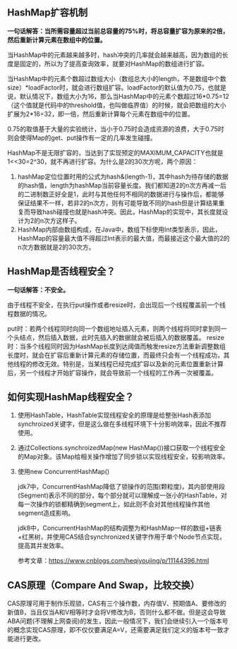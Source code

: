 ## HashMap扩容机制

**一句话解答：当所需容量超过当前总容量的75%时，将总容量扩容为原来的2倍，然后重新计算元素在数组中的位置。**

​	当HashMap中的元素越来越多时，hash冲突的几率就会越来越高，因为数组的长度是固定的，所以为了提高查询效率，就要对HashMap的数组进行扩容。

​	当HashMap中的元素个数超过数组大小（数组总大小的length，不是数组中个数size）\*loadFactor时，就会进行数组扩容。loadFactor的默认值为0.75，也就是说，默认情况下，数组大小为16，那么当HashMap中的元素个数超过16\*0.75=12（这个值就是代码中的threshold值，也叫做临界值）的时候，就会把数组的大小扩展为2*16=32，即一倍，然后重新计算每个元素在数组中的位置。

​	0.75的取值基于大量的实验统计，当小于0.75时会造成资源的浪费，大于0.75时则会使得Map的get、put操作有一定的几率发生碰撞。

​	HashMap不是无限扩容的，当达到了实现预定的MAXIMUM_CAPACITY也就是1<<30=2^30，就不再进行扩容。为什么是2的30次方呢，两个原因：

1. hashMap定位位置时用的公式为hash&(length-1)，其中hash为待存储的数据的hash值，length为hashMap当前容量长度。我们都知道2的n次方再减一后的二进制数正好全是1，此时与其他任何不相同的数据进行与操作后，都能够保证结果不一样，若非2的n次方，则有可能导致不同的hash但是计算结果重复而导致hash碰撞也就是hash冲突。因此，HashMap的实现中，其长度就设计为2的n次方这样子。
2. HashMap内部由数组构成，在Java中，数组下标使用Int类型表示，因此，HashMap的容量最大值不得超过Int表示的最大值，而最接近这个最大值的2的n次方数据就是2的30次方。

## HashMap是否线程安全？

**一句话解答：不安全。**

由于线程不安全，在执行put操作或者resize时，会出现后一个线程覆盖前一个线程数据的情况。

put时：若两个线程同时向同一个数组地址插入元素，则两个线程将同时拿到同一个头结点，然后插入数据，此时先插入的数据就会被后插入的数据覆盖。
resize时：当多个线程同时因为HashMap长度到达阈值而触发resize方法重新调整数组长度时，就会在扩容后重新计算元素的存储位置，而最终只会有一个线程成功，其他线程的修改无效。特别是，当某线程已经完成扩容以及新的元素位置重新计算后，另一个线程才开始扩容操作，就会导致前一个线程的工作再一次被覆盖。

## 如何实现HashMap线程安全？

1. 使用HashTable，HashTable实现线程安全的原理是给整张Hash表添加synchroized关键字，但是这么做在多线程环境下十分影响效率，因此不推荐使用。

2. 通过Collections.synchroizedMap(new HashMap())接口获取一个线程安全的Map对象。该Map给相关操作增加了同步锁以实现线程安全，较影响效率。

3. 使用new ConcurrentHashMap()

   jdk7中，ConcurrentHashMap降低了锁操作的范围(颗粒度)，其内部使用段(Segment)表示不同的部分，每个部分就可以理解成一张小的HashTable，对每一次操作的锁都精确到segment上，如此则不会对其他线程操作其他segment造成影响。

   jdk8中，ConcurrentHashMap的结构调整为和HashMap一样的数组+链表+红黑树，并使用CAS结合synchronized关键字作用于单个Node节点实现，提高其并发效率。

   参考文章：https://www.cnblogs.com/heqiyoujing/p/11144396.html



## CAS原理（Compare And Swap，比较交换）

CAS原理可用于制作乐观锁，CAS有三个操作数，内存值V、预期值A、要修改的新值B，当且仅当A和V相等时才会将V修改为B，否则什么都不做。但是这会导致ABA问题(不理解上网查阅)的发生，因此一般情况下，我们会继续引入一个版本号的概念实现CAS原理，即不仅仅要满足A=V，还需要满足我们定义的版本号一致才能进行更改。

